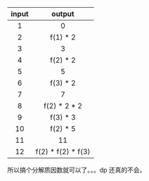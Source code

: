 |input|output                          |
|:---:|:------------------------------:|
|1    |0                               |
|2    |f(1) * 2                        |
|3    |3                               |
|4    |f(2) * 2                        |
|5    |5                               |
|6    |f(3) * 2                        |
|7    |7                               |
|8    |f(2) * 2 * 2                    |
|9    |f(3) * 3                        |
|10   |f(2) * 5                        |
|11   |11                              |
|12   |f(2) * f(2) * f(3)              |

所以搞个分解质因数就可以了。。。dp 还真的不会。